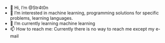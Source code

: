 - 👋 Hi, I’m @Str4t0n
- 👀 I’m interested in machine learning, programming solutions for specific problems, learning languages.
- 🌱 I’m currently learning machine learning
- 📫 How to reach me: Currently there is no way to reach me except my e-mail

<!---
Str4t0n/Str4t0n is a ✨ special ✨ repository because its `README.md` (this file) appears on your GitHub profile.
You can click the Preview link to take a look at your changes.
--->
